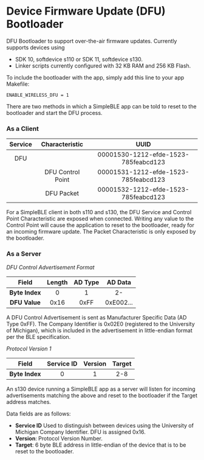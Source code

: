 Device Firmware Update (DFU) Bootloader
==========

DFU Bootloader to support over-the-air firmware updates.
Currently supports devices using 
* SDK 10, softdevice s110 or SDK 11, softdevice s130.
* Linker scripts currently configured with 32 KB RAM and 256 KB Flash.

To include the bootloader with the app, simply add this line to your app Makefile:
    
    ENABLE_WIRELESS_DFU = 1

There are two methods in which a SimpleBLE app can be told to reset to the
bootloader and start the DFU process.

### As a Client

| Service | Characteristic        |  UUID                                |
|:-------:|:---------------------:|:------------------------------------:|
| DFU     |                       | 00001530-1212-efde-1523-785feabcd123 |
|         | DFU Control Point     | 00001531-1212-efde-1523-785feabcd123 |
|         | DFU Packet            | 00001532-1212-efde-1523-785feabcd123 |

For a SimpleBLE client in both s110 and s130, the DFU Service and Control Point
Characteristic are exposed when connected. Writing any value to the Control
Point will cause the application to reset to the bootloader, ready for an
incoming firmware update. The Packet Characteristic is only exposed by the
bootloader.

### As a Server

*DFU Control Advertisement Format*

| **Field**           | Length | AD Type | AD Data   |
|:-------------------:|:------:|:-------:|:---------:|
| **Byte Index**      | 0      | 1       | 2-        |
| **DFU Value**       | 0x16   | 0xFF    | 0xE002... |

A DFU Control Advertisement is sent as Manufacturer Specific Data (AD Type
0xFF). The Company Identifier is 0x02E0 (registered to the University of
Michigan), which is included in the advertisement in little-endian format
per the BLE specification.

*Protocol Version 1*

| **Field**      | Service ID | Version | Target |
|:--------------:|:----------:|:-------:|:------:|
| **Byte Index** | 0          | 1       | 2-8    |

An s130 device running a SimpleBLE app as a server will listen for incoming
advertisements matching the above and reset to the bootloader if the Target
address matches.

Data fields are as follows:
* **Service ID** Used to distinguish between devices using the University of
Michigan Company Identifier. DFU is assigned 0x16.
* **Version**: Protocol Version Number.
* **Target**: 6 byte BLE address in little-endian of the device that is to be reset to the
bootloader.
